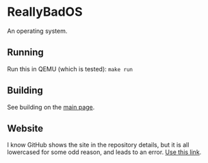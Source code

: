 # ReallyBadOS
An operating system.

## Running
Run this in QEMU (which is tested): `make run`

## Building
See building on the [main page](https://daniyal-warraich.github.io/ReallyBadOS/#building).

## Website
I know GitHub shows the site in the repository details, but it is all lowercased for some odd reason, and leads to an error. [Use this link](https://daniyal-warraich.github.io/ReallyBadOS/).
